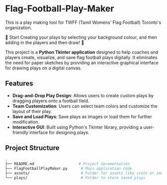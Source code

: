 # Flag-Football-Play-Maker
This is a play making tool for TWFF (Tamil Womens' Flag Football) Toronto's organization. 

🏈 Start Creating your plays by selecting your background colour, and then adding in the players and then draw! 🏈

This project is a **Python Tkinter application** designed to help coaches and players create, visualize, and save flag football plays digitally. It eliminates the need for paper sketches by providing an interactive graphical interface for drawing plays on a digital canvas.

## Features

- **Drag-and-Drop Play Design**: Allows users to create custom plays by dragging players onto a football field.
- **Team Customization**: Users can select team colors and customize the layout of their play.
- **Save and Load Plays**: Save plays as images or load them for further modification.
- **Interactive GUI**: Built using Python's Tkinter library, providing a user-friendly interface for designing plays.

## Project Structure

```bash
.
├── README.md                    # Project documentation
├── FlagFootballPlayMaker.py      # Main application code
├── assets/                       # Folder for assets like icons or images
└── plays/                        # Folder to store saved plays
